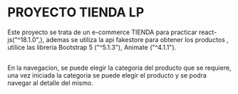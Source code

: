 # PROYECTO TIENDA LP

Este proyecto se trata de un e-commerce TIENDA para practicar react-js("^18.1.0",), ademas se utiliza la api fakestore para obtener los productos , utilice las libreria Bootstrap 5 ("^5.1.3"), Animate ("^4.1.1").

##

En la navegacion, se puede elegir la categoria del producto que se requiere, una vez iniciada la categoria se puede elegir el producto y se podra navegar al detalle del mismo.
